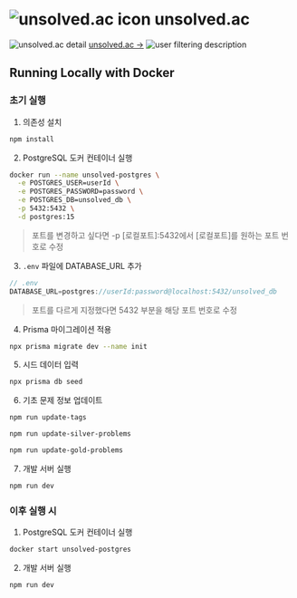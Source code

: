 # ![unsolved.ac icon](https://github.com/user-attachments/assets/af18dff7-050d-4986-8b84-b93cba229feb) unsolved.ac

![unsolved.ac detail](https://github.com/user-attachments/assets/6dd3e819-12ba-4334-a913-75c3b31be2f3)
[unsolved.ac →](https://unsolved-ac.com/)
![user filtering description](https://github.com/user-attachments/assets/646789d5-3cd6-45a7-a88f-12a334f1d8c8)

## Running Locally with Docker

### 초기 실행

1. 의존성 설치

```bash
npm install
```

2. PostgreSQL 도커 컨테이너 실행

```bash
docker run --name unsolved-postgres \
  -e POSTGRES_USER=userId \
  -e POSTGRES_PASSWORD=password \
  -e POSTGRES_DB=unsolved_db \
  -p 5432:5432 \
  -d postgres:15
```

> 포트를 변경하고 싶다면 -p [로컬포트]:5432에서 [로컬포트]를 원하는 포트 번호로 수정

3. `.env` 파일에 DATABASE_URL 추가

```js
// .env
DATABASE_URL=postgres://userId:password@localhost:5432/unsolved_db
```

> 포트를 다르게 지정했다면 5432 부분을 해당 포트 번호로 수정

4. Prisma 마이그레이션 적용

```bash
npx prisma migrate dev --name init
```

5. 시드 데이터 입력

```bash
npx prisma db seed
```

6. 기초 문제 정보 업데이트

```bash
npm run update-tags
```
```bash
npm run update-silver-problems
```
```bash
npm run update-gold-problems
```

7. 개발 서버 실행

```bash
npm run dev
```

### 이후 실행 시

1. PostgreSQL 도커 컨테이너 실행

```bash
docker start unsolved-postgres
```

2. 개발 서버 실행

```bash
npm run dev
```
